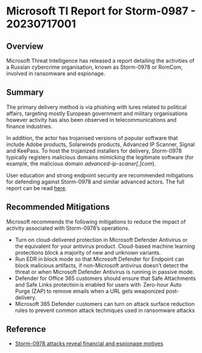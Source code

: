 # Microsoft TI Report for Storm-0987 - 20230717001

## Overview

Microsoft Threat Intelligence has released a report detailing the activities of a Russian cybercrime organisation, known as Storm-0978 or RomCom, involved in ransomware and espionage.

## Summary

The primary delivery method is via phishing with lures related to political affairs, targeting mostly European government and military organisations however activity has also been observed in telecommunications and finance industries.

In addition, the actor has trojanised versions of popular software that include Adobe products, Solarwinds products, Advanced IP Scanner, Signal and KeePass. To host the trojanized installers for delivery, Storm-0978 typically registers malicious domains mimicking the legitimate software (for example, the malicious domain _advanced-ip-scaner\[.\]com_).

User education and strong endpoint security are recommended mitigations for defending against Storm-0978 and similar advanced actors. The full report can be read [here](https://www.microsoft.com/en-us/security/blog/2023/07/11/storm-0978-attacks-reveal-financial-and-espionage-motives/).

## Recommended Mitigations

Microsoft recommends the following mitigations to reduce the impact of activity associated with Storm-0978’s operations.

- Turn on cloud-delivered protection in Microsoft Defender Antivirus or the equivalent for your antivirus product. Cloud-based machine learning protections block a majority of new and unknown variants.
- Run EDR in block mode so that Microsoft Defender for Endpoint can block malicious artifacts, if non-Microsoft antivirus doesn’t detect the threat or when Microsoft Defender Antivirus is running in passive mode.
- Defender for Office 365 customers should ensure that Safe Attachments and Safe Links protection is enabled for users with  Zero-hour Auto Purge (ZAP) to remove emails when a URL gets weaponized post-delivery.
- Microsoft 365 Defender customers can turn on attack surface reduction rules to prevent common attack techniques used in ransomware attacks

## Reference

- [Storm-0978 attacks reveal financial and espionage motives](https://www.microsoft.com/en-us/security/blog/2023/07/11/storm-0978-attacks-reveal-financial-and-espionage-motives/)
